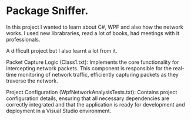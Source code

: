 <h1>Package Sniffer.</h1>

In this project I wanted to learn about C#, WPF and also how the network works.
I used new librabraries, read a lot of books, had meetings with it professionals.

A difficult project but I also learnt a lot from it.

Packet Capture Logic (Class1.txt): Implements the core functionality for intercepting network packets. This component is responsible for the real-time monitoring of network traffic, efficiently capturing packets as they traverse the network.

Project Configuration (WpfNetworkAnalysisTests.txt): Contains project configuration details, ensuring that all necessary dependencies are correctly integrated and that the application is ready for development and deployment in a Visual Studio environment.
